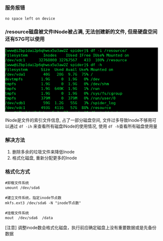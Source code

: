 ### 服务报错
```
no space left on device
```

### /resource磁盘被文件INode被占满, 无法创建新的文件, 但是硬盘空间还有57G可以使用
![](/assets/inode.png)

INode是文件的索引文件信息, 占了一部分磁盘空间, 文件过多导致Inode不够用可以通过 `df -ih` 来查看所有磁盘INode的使用情况, 使用 `df -h`查看所有磁盘使用量


### 解决方法
1. 删除多余的垃圾文件来降低Inode
2. 格式化磁盘, 重新分配更多的Inode

### 格式化方式
```
#卸载文件系统
umount /dev/sda6

#建立文件系统，指定inode节点数
mkfs.ext3 /dev/sda6 -N "inode节点数"

#挂载文件系统
mout  /dev/sda6  /data
```

[注意] 调整inode数会格式化磁盘，执行前应确定磁盘上没有重要数据或是先备份数据